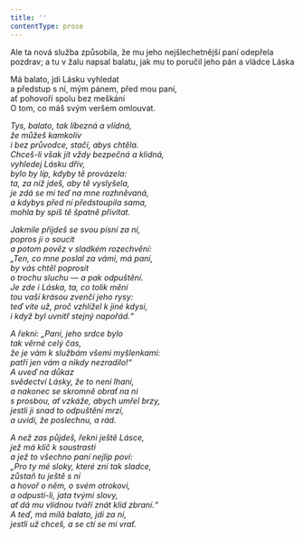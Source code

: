 ```yaml
---
title: ''
contentType: prose
---
```


Ale ta nová služba způsobila, že mu jeho nejšlechetnější paní odepřela pozdrav; a tu v žalu napsal balatu, jak mu to poručil jeho pán a vládce Láska

  

Má balato, jdi Lásku vyhledat  
a předstup s ní, mým pánem, před mou paní,  
ať pohovoří spolu bez meškání  
O tom, co máš svým veršem omlouvat.

_Tys, balato, tak líbezná a vlídná,  
že můžeš kamkoliv  
i bez průvodce, stačí, abys chtěla.  
Chceš-li však jít vždy bezpečná a klidná,  
vyhledej Lásku dřív,  
bylo by líp, kdyby tě provázela:  
ta, za níž jdeš, aby tě vyslyšela,  
je zdá se mi teď na mne rozhněvaná,  
a kdybys před ní předstoupila sama,  
mohla by spíš tě špatně přivítat._

_Jakmile přijdeš se svou písní za ní,  
popros ji o soucit  
a potom pověz v sladkém rozechvění:  
„Ten, co mne poslal za vámi, má paní,  
by vás chtěl poprosit  
o trochu sluchu — a pak odpuštění.  
Je zde i Láska, ta, co tolik mění  
tou vaší krásou zvenčí jeho rysy:  
teď víte už, proč vzhlížel k jiné kdysi,  
i když byl uvnitř stejný napořád.“_

_A řekni: „Paní, jeho srdce bylo  
tak věrné celý čas,  
že je vám k službám všemi myšlenkami:  
patří jen vám a nikdy nezradilo!“  
A uveď na důkaz  
svědectví Lásky, že to není lhaní,  
a nakonec se skromně obrať na ni  
s prosbou, ať vzkáže, abych umřel brzy,  
jestli ji snad to odpuštění mrzí,  
a uvidí, že poslechnu, a rád._

_A než zas půjdeš, řekni ještě Lásce,  
jež má klíč k soustrasti  
a jež to všechno paní nejlíp poví:  
„Pro ty mé sloky, které zní tak sladce,  
zůstaň tu ještě s ní  
a hovoř o něm, o svém otrokovi,  
a odpustí-li, jata tvými slovy,  
ať dá mu vlídnou tváří znát klid zbraní.“  
A teď, má milá balato, jdi za ní,  
jestli už chceš, a se ctí se mi vrať._
